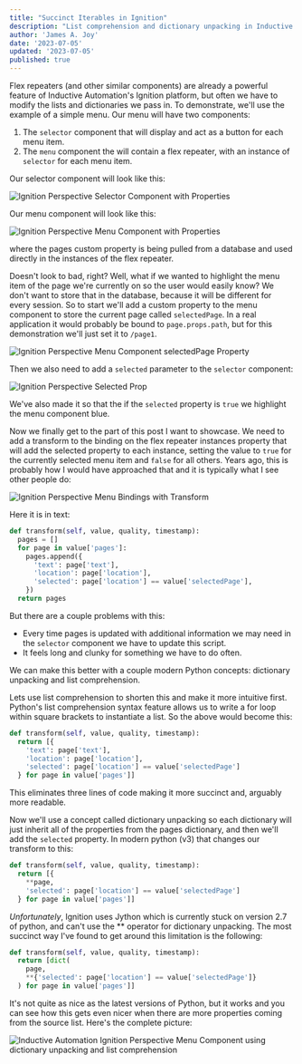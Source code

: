```yaml
---
title: "Succinct Iterables in Ignition"
description: "List comprehension and dictionary unpacking in Inductive Automation's Ignition platform"
author: 'James A. Joy'
date: '2023-07-05'
updated: '2023-07-05'
published: true
---
```


Flex repeaters (and other similar components) are already a powerful feature of Inductive Automation's Ignition platform, but often we have to modify the lists and dictionaries we pass in. To demonstrate, we'll use the example of a simple menu. Our menu will have two components:

1. The `selector` component that will display and act as a button for each menu item.
2. The `menu` component the will contain a flex repeater, with an instance of `selector` for each menu item.

Our selector component will look like this:

![Ignition Perspective Selector Component with Properties](https://res.cloudinary.com/jarautomation/image/upload/f_auto,q_auto,w_400/v1688948845/jamesjoy.site/selector.png)

Our menu component will look like this:

![Ignition Perspective Menu Component with Properties](https://res.cloudinary.com/jarautomation/image/upload/f_auto,q_auto,w_400/v1688948845/jamesjoy.site/menu.png)

where the pages custom property is being pulled from a database and used directly in the instances of the flex repeater.

Doesn't look to bad, right? Well, what if we wanted to highlight the menu item of the page we're currently on so the user would easily know? We don't want to store that in the database, because it will be different for every session. So to start we'll add a custom property to the menu component to store the current page called `selectedPage`. In a real application it would probably be bound to `page.props.path`, but for this demonstration we'll just set it to `/page1`.

![Ignition Perspective Menu Component selectedPage Property](https://res.cloudinary.com/jarautomation/image/upload/f_auto,q_auto,w_400/v1688949774/jamesjoy.site/selectedPage.png)

Then we also need to add a `selected` parameter to the `selector` component:

![Ignition Perspective Selected Prop](https://res.cloudinary.com/jarautomation/image/upload/f_auto,q_auto,w_400/v1688950361/selectedProp.png)

We've also made it so that the if the `selected` property is `true` we highlight the menu component blue.

Now we finally get to the part of this post I want to showcase. We need to add a transform to the binding on the flex repeater instances property that will add the selected property to each instance, setting the value to `true` for the currently selected menu item and `false` for all others. Years ago, this is probably how I would have approached that and it is typically what I see other people do:

![Ignition Perspective Menu Bindings with Transform](https://res.cloudinary.com/jarautomation/image/upload/f_auto,q_auto,w_600/v1688950935/menuBindings.png)

Here it is in text:

```python
def transform(self, value, quality, timestamp):
  pages = []
  for page in value['pages']:
    pages.append({
      'text': page['text'],
      'location': page['location'],
      'selected': page['location'] == value['selectedPage'],
    })
  return pages
```

But there are a couple problems with this:

- Every time pages is updated with additional information we may need in the `selector` component we have to update this script.
- It feels long and clunky for something we have to do often.

We can make this better with a couple modern Python concepts: dictionary unpacking and list comprehension.

Lets use list comprehension to shorten this and make it more intuitive first. Python's list comprehension syntax feature allows us to write a for loop within square brackets to instantiate a list. So the above would become this:

```python
def transform(self, value, quality, timestamp):
  return [{
    'text': page['text'],
    'location': page['location'],
    'selected': page['location'] == value['selectedPage']
  } for page in value['pages']]
```

This eliminates three lines of code making it more succinct and, arguably more readable.

Now we'll use a concept called dictionary unpacking so each dictionary will just inherit all of the properties from the pages dictionary, and then we'll add the `selected` property. In modern python (v3) that changes our transform to this:

```python
def transform(self, value, quality, timestamp):
  return [{
    **page,
    'selected': page['location'] == value['selectedPage']
  } for page in value['pages']]
```

*Unfortunately*, Ignition uses Jython which is currently stuck on version 2.7 of python, and can't use the ** operator for dictionary unpacking. The most succinct way I've found to get around this limitation is the following:

```python
def transform(self, value, quality, timestamp):
  return [dict(
    page,
    **{'selected': page['location'] == value['selectedPage']}
  ) for page in value['pages']]
```

It's not quite as nice as the latest versions of Python, but it works and you can see how this gets even nicer when there are more properties coming from the source list. Here's the complete picture:

![Inductive Automation Ignition Perspective Menu Component using dictionary unpacking and list comprehension](https://res.cloudinary.com/jarautomation/image/upload/f_auto,q_auto,w_700/v1688955943/menuFinal.png)

